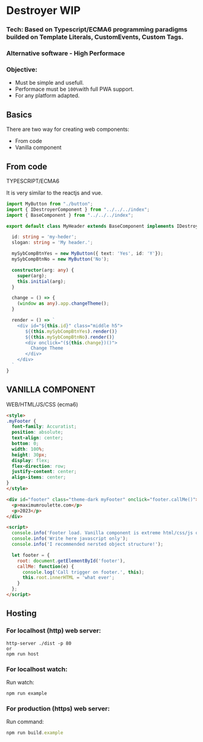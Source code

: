 
# Destroyer WIP

### Tech: Based on Typescript/ECMA6 programming paradigms builded on Template Literals, CustomEvents, Custom Tags.
### Alternative software - High Performace
### Objective: 
 - Must be simple and usefull.
 - Performace must be `100%`with full PWA support.
 - For any platform adapted.

## Basics

There are two way for creating web components:
 - From code
 - Vanilla component

## From code
TYPESCRIPT/ECMA6

It is very similar to the reactjs and vue.

```typescript
import MyButton from "./button";
import { IDestroyerComponent } from "../../../index";
import { BaseComponent } from "../../../index";

export default class MyHeader extends BaseComponent implements IDestroyerComponent {

  id: string = 'my-heder';
  slogan: string = 'My header.';

  mySybCompBtnYes = new MyButton({ text: 'Yes', id: 'Y'});
  mySybCompBtnNo = new MyButton('No');

  constructor(arg: any) {
    super(arg);
    this.initial(arg);
  }

  change = () => {
    (window as any).app.changeTheme();
  }

  render = () => `
    <div id="${this.id}" class="middle h5">
       ${(this.mySybCompBtnYes).render()}
       ${(this.mySybCompBtnNo).render()}
       <div onclick="(${this.change})()">
         Change Theme
       </div>
    </div>
  `
}
```

## VANILLA COMPONENT
WEB/HTML/JS/CSS (ecma6)

```html
<style>
.myFooter {
  font-family: Accuratist;
  position: absolute;
  text-align: center;
  bottom: 0;
  width: 100%;
  height: 30px;
  display: flex;
  flex-direction: row;
  justify-content: center;
  align-items: center;
}
</style>

<div id="footer" class="theme-dark myFooter" onclick="footer.callMe()">
  <p>maximumroulette.com</p>
  <p>2023</p>
</div>

<script>
  console.info('Footer load. Vanilla component is extreme html/css/js orientend.');
  console.info('Write here javascript only');
  console.info('I recommended nersted object structure!');

  let footer = {
    root: document.getElementById('footer'),
    callMe: function(e) {
      console.log('Call trigger on footer.', this);
      this.root.innerHTML = 'what ever';
    }
  };
</script>
```


## Hosting

### For localhost (http) web server:
```
http-server ./dist -p 80
or
npm run host
```

### For localhost watch:
Run watch:
```
npm run example
```

### For production (https) web server:
Run command:
```js
npm run build.example
```